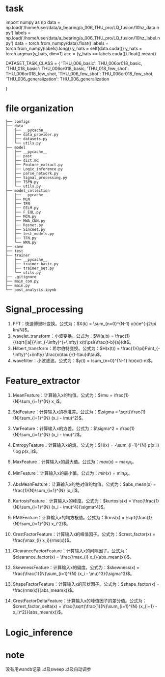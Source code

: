 # task 
import numpy as np
data = np.load('/home/user/data/a_bearing/a_006_THU_pro/LQ_fusion/10hz_data.npy')
labels = np.load('/home/user/data/a_bearing/a_006_THU_pro/LQ_fusion/10hz_label.npy')
data = torch.from_numpy(data).float()
labels = torch.from_numpy(labels).long()
y_hats = self(data.cuda())
y_hats = torch.argmax(y_hats, dim=1)
acc = (y_hats == labels.cuda()).float().mean()

DATASET_TASK_CLASS = {
    'THU_006_basic': THU_006or018_basic,
    'THU_018_basic': THU_006or018_basic,
    'THU_018_few_shot': THU_006or018_few_shot,
    'THU_006_few_shot': THU_006or018_few_shot,
    'THU_006_generalization': THU_006_generalization
    
}

# file organization

```
├── configs 
├── data
│   ├── __pycache__
│   ├── data_provider.py
│   ├── datasets.py
│   └── utils.py
├── model
│   ├── __pycache__
│   ├── past
│   ├── dict.md
│   ├── Feature_extract.py
│   ├── Logic_inference.py
│   ├── parse_network.py
│   ├── Signal_processing.py
│   ├── TSPN.py
│   └── utils.py
├── model_collection
│   ├── __pycache__
│   ├── MCN
│   ├── TFN
│   ├── EELM.py
│   ├── F_EQL.py
│   ├── MCN.py
│   ├── MWA_CNN.py
│   ├── Resnet.py
│   ├── Sincnet.py
│   ├── test_models.py
│   ├── TFN.py
│   └── WKN.py
├── save
├── test
├── trainer
│   ├── __pycache__
│   ├── trainer_basic.py
│   ├── trainer_set.py
│   └── utils.py
├── .gitignore
├── main_com.py
├── main.py
└── post_analysis.ipynb
```

# Signal_processing
1. FFT：快速傅里叶变换。公式为：$X(k) = \sum_{n=0}^{N-1} x(n)e^{-j2\pi kn/N}$。
2. wavelet_transform：小波变换。公式为：$W(a,b) = \frac{1}{\sqrt{|a|}}\int_{-\infty}^{+\infty} x(t)\psi(\frac{t-b}{a})dt$。
3. Hilbert_transform：希尔伯特变换。公式为：$H(x(t)) = \frac{1}{\pi}P\int_{-\infty}^{+\infty} \frac{x(\tau)}{t-\tau}d\tau$。
4. wavefilter：小波滤波。公式为：$y(t) = \sum_{n=0}^{N-1} h(n)x(t-n)$。

# Feature_extractor
1. MeanFeature：计算输入x的均值。公式为：$\mu = \frac{1}{N}\sum_{i=1}^{N} x_i$。

2. StdFeature：计算输入x的标准差。公式为：$\sigma = \sqrt{\frac{1}{N}\sum_{i=1}^{N} (x_i - \mu)^2}$。

3. VarFeature：计算输入x的方差。公式为：$\sigma^2 = \frac{1}{N}\sum_{i=1}^{N} (x_i - \mu)^2$。

4. EntropyFeature：计算输入x的熵。公式为：$H(x) = -\sum_{i=1}^{N} p(x_i) \log p(x_i)$。

5. MaxFeature：计算输入x的最大值。公式为：$max(x) = \max_{i} x_i$。

6. MinFeature：计算输入x的最小值。公式为：$min(x) = \min_{i} x_i$。

7. AbsMeanFeature：计算输入x的绝对值的均值。公式为：$abs_mean(x) = \frac{1}{N}\sum_{i=1}^{N} |x_i|$。

8. KurtosisFeature：计算输入x的峰度。公式为：$kurtosis(x) = \frac{\frac{1}{N}\sum_{i=1}^{N} (x_i - \mu)^4}{\sigma^4}$。

9. RMSFeature：计算输入x的均方根值。公式为：$rms(x) = \sqrt{\frac{1}{N}\sum_{i=1}^{N} x_i^2}$。

10. CrestFactorFeature：计算输入x的峰值因子。公式为：$crest_factor(x) = \frac{\max_{i} x_i}{rms(x)}$。

11. ClearanceFactorFeature：计算输入x的间隙因子。公式为：$clearance_factor(x) = \frac{\max_{i} x_i}{abs_mean(x)}$。

12. SkewnessFeature：计算输入x的偏度。公式为：$skewness(x) = \frac{\frac{1}{N}\sum_{i=1}^{N} (x_i - \mu)^3}{\sigma^3}$。

13. ShapeFactorFeature：计算输入x的形状因子。公式为：$shape_factor(x) = \frac{rms(x)}{abs_mean(x)}$。

14. CrestFactorDeltaFeature：计算输入x的峰值因子的差分值。公式为：$crest_factor_delta(x) = \frac{\sqrt{\frac{1}{N}\sum_{i=1}^{N} (x_{i+1} - x_i)^2}}{abs_mean(x)}$。

# Logic_inference

# note

没有用wandb记录 以及sweep 以及自动调参